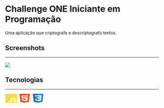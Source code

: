 
# Challenge ONE Iniciante em Programação

Uma aplicação que criptografa e descriptografa textos.

## Screenshots
<hr>
<img align="center" src="https:/convert/ea246353e23820ece14439f405a84297/result.html">

## Tecnologias
<hr>
<div style="display: inline_block">
  <img align="center" alt="gabs-Js" height="30" width="40" src="https://raw.githubusercontent.com/devicons/devicon/master/icons/javascript/javascript-plain.svg">
  <img align="center" alt="gabs-HTML" height="30" width="40" src="https://raw.githubusercontent.com/devicons/devicon/master/icons/html5/html5-original.svg">
  <img align="center" alt="gabs-CSS" height="30" width="40" src="https://raw.githubusercontent.com/devicons/devicon/master/icons/css3/css3-original.svg">
</div>
